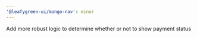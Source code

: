```yaml
---
'@leafygreen-ui/mongo-nav': minor
---
```


Add more robust logic to determine whether or not to show payment status
